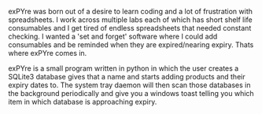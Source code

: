 exPYre was born out of a desire to learn coding and a lot of frustration with spreadsheets. 
I work across multiple labs each of which has short shelf life consumables and I get tired of endless spreadsheets that needed constant checking. 
I wanted a 'set and forget' software where I could add consumables and be reminded when they are expired/nearing expiry. Thats where exPYre comes in.


exPYre is a small program written in python in which the user creates a SQLite3 database gives that a name and starts adding products and their expiry dates to.
The system tray daemon will then scan those databases in the background periodically and give you a windows toast telling you which item in which database is approaching expiry.


